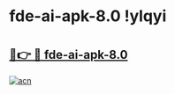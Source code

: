 # fde-ai-apk-8.0 !ylqyi

# <h2><a href="https://tsborf.esa.edu.pl?title=fde-ai-apk-8.0&ref=ylqyi">🔗👉 🔴 fde-ai-apk-8.0</a></h2>

[![acn](https://github.com/user-attachments/assets/0f9c940e-d8b0-45ae-aac7-cd30a18b3e1c)](https://tsborf.esa.edu.pl?title=fde-ai-apk-8.0&ref=ylqyi)

